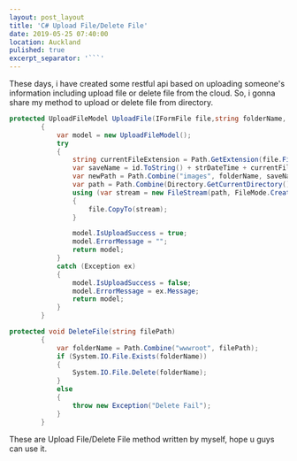 ```yaml
---
layout: post_layout
title: 'C# Upload File/Delete File'
date: 2019-05-25 07:40:00
location: Auckland
pulished: true
excerpt_separator: '```'
---
```


These days, i have created some restful api based on uploading someone's information including upload file or delete file from the cloud. So, i gonna share my method to upload or delete file from directory.

~~~csharp
protected UploadFileModel UploadFile(IFormFile file,string folderName, int id,string strDateTime)
        {
            var model = new UploadFileModel();
            try
            {
                string currentFileExtension = Path.GetExtension(file.FileName);
                var saveName = id.ToString() + strDateTime + currentFileExtension;
                var newPath = Path.Combine("images", folderName, saveName);
                var path = Path.Combine(Directory.GetCurrentDirectory(), "wwwroot", newPath);
                using (var stream = new FileStream(path, FileMode.Create))
                {
                    file.CopyTo(stream);
                }

                model.IsUploadSuccess = true;
                model.ErrorMessage = "";
                return model;
            }
            catch (Exception ex)
            {
                model.IsUploadSuccess = false;
                model.ErrorMessage = ex.Message;
                return model;
            }
        }
~~~

~~~csharp
protected void DeleteFile(string filePath)
        {
            var folderName = Path.Combine("wwwroot", filePath);
            if (System.IO.File.Exists(folderName))
            {
                System.IO.File.Delete(folderName);
            }
            else
            {
                throw new Exception("Delete Fail");
            }
        }
~~~

These are Upload File/Delete File method written by myself, hope u guys can use it.